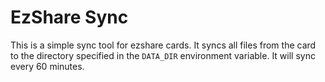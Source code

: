 # EzShare Sync

This is a simple sync tool for ezshare cards.
It syncs all files from the card to the directory specified in
the `DATA_DIR` environment variable. It will sync every
60 minutes.
